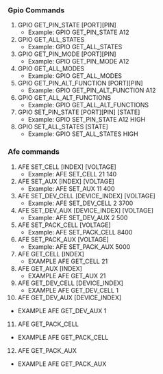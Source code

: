 ### Gpio Commands
1. GPIO GET_PIN_STATE [PORT][PIN]
   - Example: GPIO GET_PIN_STATE A12
2. GPIO GET_ALL_STATES
   - Example: GPIO GET_ALL_STATES
3. GPIO GET_PIN_MODE [PORT][PIN]
   - Example: GPIO GET_PIN_MODE A12
4. GPIO GET_ALL_MODES
   - Example: GPIO GET_ALL_MODES
5. GPIO GET_PIN_ALT_FUNCTION [PORT][PIN]
   - Example: GPIO GET_PIN_ALT_FUNCTION A12
6. GPIO GET_ALL_ALT_FUNCTIONS
   - Example: GPIO GET_ALL_ALT_FUNCTIONS
7. GPIO SET_PIN_STATE [PORT][PIN] [STATE]
   - Example: GPIO SET_PIN_STATE A12 HIGH
8. GPIO SET_ALL_STATES [STATE]
   - Example: GPIO SET_ALL_STATES HIGH

### Afe commands
1. AFE SET_CELL [INDEX] [VOLTAGE]  
   - Example: AFE SET_CELL 21 140  
2. AFE SET_AUX [INDEX] [VOLTAGE]  
   - Example: AFE SET_AUX 11 400  
3. AFE SET_DEV_CELL [DEVICE_INDEX] [VOLTAGE]  
   - Example: AFE SET_DEV_CELL 2 3700  
4. AFE SET_DEV_AUX [DEVICE_INDEX] [VOLTAGE]  
   - Example: AFE SET_DEV_AUX 2 500  
5. AFE SET_PACK_CELL [VOLTAGE]  
   - Example: AFE SET_PACK_CELL 8400  
6. AFE SET_PACK_AUX [VOLTAGE]  
   - Example: AFE SET_PACK_AUX 5000  
7. AFE GET_CELL [INDEX]
   - EXAMPLE AFE GET_CELL 21
8. AFE GET_AUX [INDEX]
   - EXAMPLE AFE GET_AUX 21
9. AFE GET_DEV_CELL [DEVICE_INDEX]
   - EXAMPLE AFE GET_DEV_CELL 1
10. AFE GET_DEV_AUX [DEVICE_INDEX]
   - EXAMPLE AFE GET_DEV_AUX 1
11. AFE GET_PACK_CELL
   - EXAMPLE AFE GET_PACK_CELL
12. AFE GET_PACK_AUX
   - EXAMPLE AFE GET_PACK_AUX
